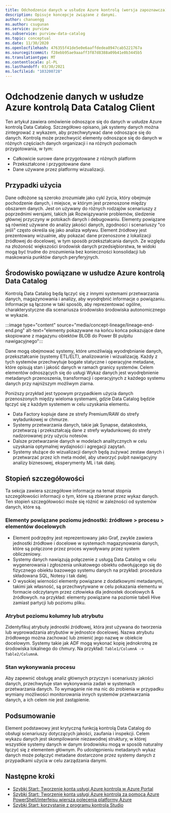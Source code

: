 ```yaml
---
title: Odchodzenie danych w usłudze Azure kontrolą (wersja zapoznawcza)
description: Opisuje koncepcje związane z danymi.
author: chanuengg
ms.author: csugunan
ms.service: purview
ms.subservice: purview-data-catalog
ms.topic: conceptual
ms.date: 11/30/2020
ms.openlocfilehash: 476355f41de5e0e6aaffdedea8947cab5221767a
ms.sourcegitcommit: f28ebb95ae9aaaff3f87d8388a09b41e0b3445b5
ms.translationtype: MT
ms.contentlocale: pl-PL
ms.lasthandoff: 03/30/2021
ms.locfileid: "103200728"
---
```

# <a name="data-lineage-in-azure-purview-data-catalog-client"></a>Odchodzenie danych w usłudze Azure kontrolą Data Catalog Client

Ten artykuł zawiera omówienie odnoszące się do danych w usłudze Azure kontrolą Data Catalog. Szczegółowo opisano, jak systemy danych można zintegrować z wykazem, aby przechwytywać dane odnoszące się do danych. Kontrolą może przechwycić elementy odnoszące się do danych w różnych częściach danych organizacji i na różnych poziomach przygotowania, w tym:

- Całkowicie surowe dane przygotowane z różnych platform
- Przekształcone i przygotowane dane
- Dane używane przez platformy wizualizacji.

## <a name="use-cases"></a>Przypadki użycia

Dane odłożone są szeroko zrozumiałe jako cykl życia, który obejmuje pochodzenie danych, i miejsce, w którym jest przenoszone między obszarem danych. Jest on używany do różnych rodzajów scenariuszy z poprzednimi wersjami, takich jak Rozwiązywanie problemów, śledzenie głównej przyczyny w potokach danych i debugowaniu. Elementy powiązane są również używane do analizy jakości danych, zgodności i scenariuszy "co jeśli" często określa się jako analiza wpływu. Element źródłowy jest prezentowany wizualnie, aby pokazać dane przenoszone z lokalizacji źródłowej do docelowej, w tym sposób przekształcania danych. Ze względu na złożoność większości środowisk danych przedsiębiorstwa, te widoki mogą być trudne do zrozumienia bez konieczności konsolidacji lub maskowania punktów danych peryferyjnych.

## <a name="lineage-experience-in-azure-purview-data-catalog"></a>Środowisko powiązane w usłudze Azure kontrolą Data Catalog

Kontrolą Data Catalog będą łączyć się z innymi systemami przetwarzania danych, magazynowania i analizy, aby wyodrębnić informacje o powiązaniu. Informacje są łączone w taki sposób, aby reprezentować ogólne, charakterystyczne dla scenariusza środowisko środowiska autonomicznego w wykazie.

:::image type="content" source="media/concept-lineage/lineage-end-end.png" alt-text="elementy pokazywane na końcu końca pokazujące dane skopiowane z magazynu obiektów BLOB do Power BI pulpitu nawigacyjnego":::

Dane mogą obejmować systemy, które umożliwiają wyodrębnianie danych, przekształcanie (systemy ETL/ELT), analizowanie i wizualizację. Każdy z tych systemów przechwytuje bogate statyczne i operacyjne metadane, które opisują stan i jakość danych w ramach granicy systemów. Celem elementów odnoszących się do usługi Wykaz danych jest wyodrębnienie metadanych przenoszenia, transformacji i operacyjnych z każdego systemu danych przy najniższym możliwym ziarna.

Poniższy przykład jest typowym przypadkiem użycia danych przenoszonych między wieloma systemami, gdzie Data Catalog będzie łączyć się z każdym systemem w celu uzyskania elementu.

- Data Factory kopiuje dane ze strefy Premium/RAW do strefy wyładunkowej w chmurze. 
- Systemy przetwarzania danych, takie jak Synapse, datakosteks, przetwarzą i przekształcają dane z strefy wyładunkowej do strefy nadzorowanej przy użyciu notesów.
- Dalsze przetwarzanie danych w modelach analitycznych w celu uzyskania optymalnej wydajności i agregacji zapytań. 
- Systemy służące do wizualizacji danych będą zużywać zestaw danych i przetwarzać przez ich meta model, aby utworzyć pulpit nawigacyjny analizy biznesowej, eksperymenty ML i tak dalej.

## <a name="lineage-granularity"></a>Stopień szczegółowości

Ta sekcja zawiera szczegółowe informacje na temat stopnia szczegółowości informacji o tym, które są zbierane przez wykaz danych. Ten stopień szczegółowości może się różnić w zależności od systemów danych, które są.

### <a name="entity-level-lineage-sources--process--targets"></a>Elementy powiązane poziomu jednostki: źródłowe > procesu > elementów docelowych 

- Element podrzędny jest reprezentowany jako Graf, zwykle zawiera jednostki źródłowe i docelowe w systemach magazynowania danych, które są połączone przez proces wywoływany przez system obliczeniowy. 
- Systemy danych nawiązują połączenie z usługą Data Catalog w celu wygenerowania i zgłoszenia unikatowego obiektu odwołującego się do fizycznego obiektu bazowego systemu danych na przykład: procedura składowana SQL, Notesy i tak dalej.
- O wysokiej wierności elementy powiązane z dodatkowymi metadanymi, takimi jak własność, są przechwytywane w celu pokazania elementu w formacie odczytanym przez człowieka dla jednostek docelowych & źródłowych. na przykład: elementy powiązane na poziomie tabeli Hive zamiast partycji lub poziomu pliku.

### <a name="column-or-attribute-level-lineage"></a>Atrybut poziomu kolumny lub atrybutu

Zidentyfikuj atrybuty jednostki źródłowej, która jest używana do tworzenia lub wyprowadzania atrybutów w jednostce docelowej. Nazwa atrybutu źródłowego można zachować lub zmienić jego nazwę w obiekcie docelowym. Systemy takie jak ADF mogą wykonać kopię jednokrotną ze środowiska lokalnego do chmury. Na przykład: `Table1/ColumnA -> Table2/ColumnA`.

### <a name="process-execution-status"></a>Stan wykonywania procesu

Aby zapewnić obsługę analiz głównych przyczyn i scenariuszy jakości danych, przechwytuje stan wykonywania zadań w systemach przetwarzania danych. To wymaganie nie ma nic do zrobienia w przypadku wymiany możliwości monitorowania innych systemów przetwarzania danych, a ich celem nie jest zastąpienie. 

## <a name="summary"></a>Podsumowanie

Element podstawowy jest krytyczną funkcją kontrolą Data Catalog do obsługi scenariuszy dotyczących jakości, zaufania i inspekcji. Celem wykazu danych jest skompilowanie niezawodnej struktury, w której wszystkie systemy danych w danym środowisku mogą w sposób naturalny łączyć się z elementem głównym. Po udostępnieniu metadanych wykaz danych może połączyć metadane dostarczone przez systemy danych z przypadkami użycia w celu zarządzania danymi.

## <a name="next-steps"></a>Następne kroki

* [Szybki Start: Tworzenie konta usługi Azure kontrolą w Azure Portal](create-catalog-portal.md)
* [Szybki Start: Tworzenie konta usługi Azure kontrolą za pomocą Azure PowerShell/interfejsu wiersza polecenia platformy Azure](create-catalog-powershell.md)
* [Szybki Start: korzystanie z programu kontrolą Studio](use-purview-studio.md)
